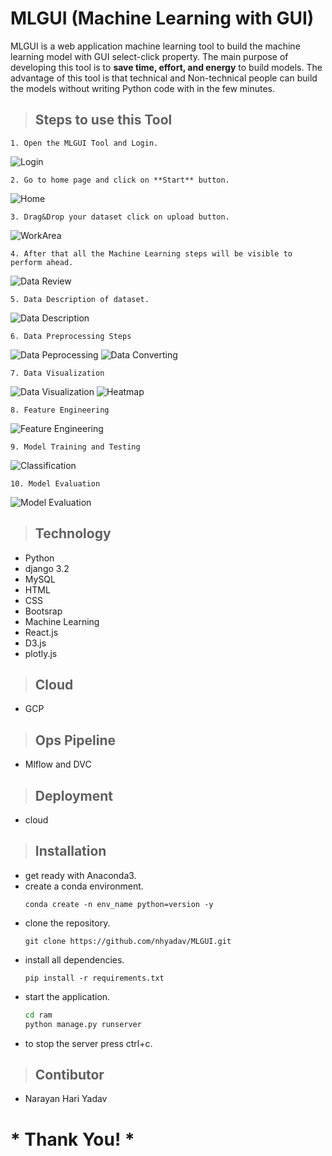 # MLGUI (Machine Learning with GUI)
MLGUI is a web application machine learning tool to build the machine learning model with GUI select-click property. The main purpose of developing this tool is to **save time, effort, and energy** to build models. 
The advantage of this tool is that technical and Non-technical people can build the models without writing Python code with in the few minutes.

>## Steps to use this Tool
    1. Open the MLGUI Tool and Login.
![Login](sshot/login.png)

    2. Go to home page and click on **Start** button.
![Home](sshot/Home.png)

    3. Drag&Drop your dataset click on upload button.
![WorkArea](sshot/workarea.png)

    4. After that all the Machine Learning steps will be visible to perform ahead.
![Data Review](sshot/review.png)

    5. Data Description of dataset.
![Data Description](sshot/description.png)

    6. Data Preprocessing Steps
![Data Peprocessing](sshot/preprocessing.png)
![Data Converting](sshot/convert.png)

    7. Data Visualization
![Data Visualization](sshot/visualization.png)
![Heatmap](sshot/heatmap.png)

    8. Feature Engineering
![Feature Engineering](sshot/featureEngineering.png)

    9. Model Training and Testing
![Classification](sshot/classification.png)

    10. Model Evaluation
![Model Evaluation](sshot/evalmod.png)



> ## Technology
- Python
- django 3.2
- MySQL
- HTML
- CSS
- Bootsrap
- Machine Learning
- React.js
- D3.js
- plotly.js

> ## Cloud
- GCP

> ## Ops Pipeline
- Mlflow and DVC

> ## Deployment
- cloud

> ## Installation
- get ready with Anaconda3.
- create a conda environment.
    ```git
    conda create -n env_name python=version -y
    ```
- clone the repository.
    ```git
    git clone https://github.com/nhyadav/MLGUI.git
    ```
- install all dependencies.
    ```git
    pip install -r requirements.txt
    ```
- start the application.
    ```bash
    cd ram
    python manage.py runserver
    ```
- to stop the server press ctrl+c.

> ## Contibutor
- Narayan Hari Yadav


# * Thank You! *